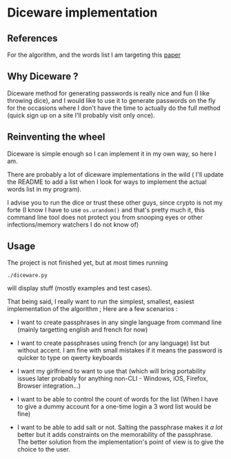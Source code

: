 # Diceware implementation

## References

For the algorithm, and the words list I am targeting this [paper](http://weber.fi.eu.org/index.shtml.en#projects)

## Why Diceware ?

Diceware method for generating passwords is really nice and fun (I like
throwing dice), and I would like to use it to generate passwords on the fly for
the occasions where I don't have the time to actually do the full method (quick
sign up on a site I'll probably visit only once).

## Reinventing the wheel

Diceware is simple enough so I can implement it in my own way, so here I am.

There are probably a lot of diceware implementations in the wild ( I'll update
the README to add a list when I look for ways to implement the actual words
list in my program).

I advise you to run the dice or
trust these other guys, since crypto is not my forte (I know I have to use
`os.urandom()` and that's pretty much it, this command line tool does not
protect you from snooping eyes or other infections/memory watchers I do not
know of)

## Usage

The project is not finished yet, but at most times running
```
./diceware.py
```
will display stuff (mostly examples and test cases).

That being said, I really want to run the simplest,
smallest, easiest implementation of the algorithm ; Here are a few scenarios :

 - I want to create passphrases in any single language from command line
   (mainly targetting english and french for now)

 - I want to create passphrases using french (or any language) list but without
   accent. I am fine with small mistakes if it means the password is quicker to
   type on qwerty keyboards

 - I want my girlfriend to want to use that (which will bring portability
   issues later probably for anything non-CLI - Windows, iOS, Firefox,
   Browser integration...)

 - I want to be able to control the count of words for the list (When I have to
   give a dummy account for a one-time login a 3 word list would be fine)

 - I want to be able to add salt or not. Salting the passphrase makes it
   *a lot* better but it adds constraints on the memorability of
   the passphrase. The better solution from the implementation's point of view
   is to give the choice to the user.
